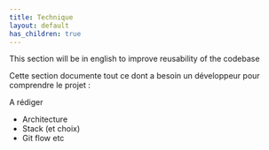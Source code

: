 ```yaml
---
title: Technique
layout: default
has_children: true
---
```


This section will be in english to improve reusability of the codebase

Cette section documente tout ce dont a besoin un développeur pour comprendre le projet :

A rédiger

- Architecture
- Stack (et choix)
- Git flow etc